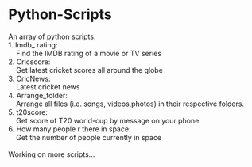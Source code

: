 # Python-Scripts
An array of python scripts. <br />
1.&nbsp;Imdb_ rating: <br />
&nbsp;&nbsp;&nbsp;    Find the IMDB rating of a movie or TV series <br />
2.&nbsp;Cricscore: <br />
&nbsp;&nbsp;&nbsp;    Get latest cricket scores all around the globe <br />
3.&nbsp;CricNews: <br />
&nbsp;&nbsp;&nbsp;    Latest cricket news <br />
4.&nbsp;Arrange_folder: <br />
&nbsp;&nbsp;&nbsp;  Arrange all files (i.e. songs, videos,photos) in their respective folders.<br />
5.&nbsp;t20score: <br />
&nbsp;&nbsp;&nbsp;    Get score of T20 world-cup by message on your phone <br />
6.&nbsp;How many people r there in space: <br />
&nbsp;&nbsp;&nbsp;   Get the number of people currently in space <br />
    <br />
Working on more scripts...
